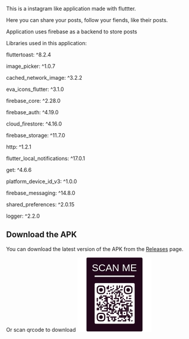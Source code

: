 This is a instagram like application made with fluttter.

Here you can share your posts, follow your fiends, like their posts.

Application uses firebase as a backend to store posts

Libraries used in this application:
  
  fluttertoast: ^8.2.4
  
  image_picker: ^1.0.7
  
  cached_network_image: ^3.2.2
  
  eva_icons_flutter: ^3.1.0
  
  firebase_core: ^2.28.0
  
  firebase_auth: ^4.19.0
  
  cloud_firestore: ^4.16.0
  
  firebase_storage: ^11.7.0
  
  http: ^1.2.1
  
  flutter_local_notifications: ^17.0.1
  
  get: ^4.6.6
  
  platform_device_id_v3: ^1.0.0
  
  firebase_messaging: ^14.8.0
  
  shared_preferences: ^2.0.15
  
  logger: ^2.2.0


  ## Download the APK

You can download the latest version of the APK from the [Releases](app-release.apk) page.

Or scan qrcode to download
![Image description](download.png)




